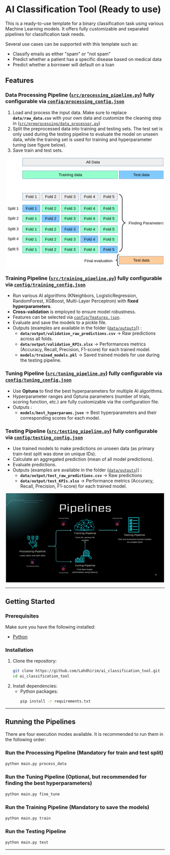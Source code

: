 # AI Classification Tool (Ready to use)
This is a ready-to-use template for a binary classification task using various Machine Learning models. It offers fully customizable
and separated pipelines for classification task needs.

Several use cases can be supported with this template such as:
- Classify emails as either "spam" or "not spam"
- Predict whether a patient has a specific disease based on medical data
- Predict whether a borrower will default on a loan

## Features
  
### Data Processing Pipeline ([`src/processing_pipeline.py`](src/processing_pipeline.py)) fully configurable via [`config/processing_config.json`](config/processing_config.json)
1. Load and process the input data. Make sure to replace **`data/raw_data.csv`** with your own data and customize the cleaning step in ([`src/preprocessing/data_processor.py`](src/preprocessing/data_processor.py))
2. Split the preprocessed data into training and testing sets. The test set is only used during the testing pipeline to evaluate the model on unseen data, while the training set is used for training and hyperparameter tuning (see figure below).
3. Save train and test sets.
<div style="text-align: center;">
    <img src="imgs/grid_search_cross_validation.png" alt="CV" width="500"/>
</div>

### Training Pipeline ([`src/training_pipeline.py`](src/training_pipeline.py)) fully configurable via [`config/training_config.json`](config/training_config.json)
- Run various AI algorithms (KNeighbors, LogisticRegression, RandomForest, XGBoost, Multi-Layer Perceptron) with **fixed hyperparameters**.
- **Cross-validation** is employed to ensure model robustness.
- Features can be selected via [`config/features.json`](config/features.json).
- Evaluate and save the models to a pickle file.
- Outputs (examples are available in the folder ([`data/outputs`](data/outputs))) : 
    * **`data/output/validation_raw_predictions.csv`** → Raw predictions across all folds.
    * **`data/output/validation_KPIs.xlsx`** → Performances metrics (Accuracy, Recall, Precision, F1-score) for each trained model.
    * **`models/trained_models.pkl`** → Saved trained models for use during the testing pipeline.

### Tuning Pipeline ([`src/tuning_pipeline.py`](src/tuning_pipeline.py)) fully configurable via [`config/tuning_config.json`](config/tuning_config.json)
- Use **Optuna** to find the best hyperparameters for multiple AI algorithms.
- Hyperparameter ranges and Optuna parameters (number of trials, scoring function, etc.) are fully customizable via the configuration file.
- Outputs : 
    * **`models/best_hyperparams.json`** → Best hyperparameters and their corresponding scores for each model.

### Testing Pipeline ([`src/testing_pipeline.py`](src/testing_pipeline.py)) fully configurable via [`config/testing_config.json`](config/testing_config.json)
- Use trained models to make predictions on unseen data (as primary train-test split was done on unique IDs).
- Calculate an aggregated prediction (mean of all model predictions).
- Evaluate predictions.
- Outputs (examples are available in the folder ([`data/outputs`](data/outputs))) : 
    * **`data/output/test_raw_predictions.csv`** → Raw predictions
    * **`data/output/test_KPIs.xlsx`** → Performance metrics (Accuracy, Recall, Precision, F1-score) for each trained model.

<div style="text-align: center;">
    <img src="imgs/pipelines.png" alt="CV" width="500"/>
</div>

---

## Getting Started

### Prerequisites
Make sure you have the following installed:
- [Python](http://python.org/downloads/)

### Installation
1. Clone the repository:
    ```bash
    git clone https://github.com/Lahdhirim/ai_classification_tool.git
    cd ai_classification_tool
    ```
2. Install dependencies:
    - Python packages:
        ```bash
        pip install -r requirements.txt
        ```

---
## Running the Pipelines
There are four execution modes available. It is recommended to run them in the following order:

### Run the Processing Pipeline (Mandatory for train and test split)
```bash
python main.py process_data
```

### Run the Tuning Pipeline (Optional, but recommended for finding the best hyperparameters)
```bash
python main.py fine_tune
```

### Run the Training Pipeline (Mandatory to save the models)
```bash
python main.py train
```

### Run the Testing Pipeline
```bash
python main.py test
```
---